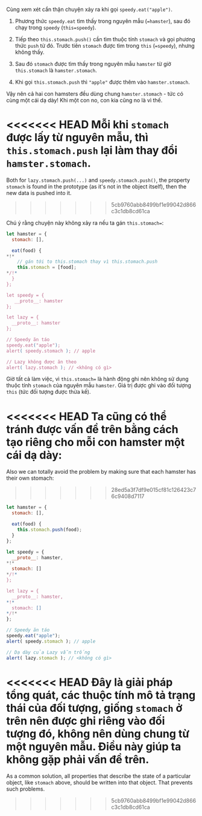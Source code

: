 Cùng xem xét cẩn thận chuyện xảy ra khi gọi `speedy.eat("apple")`.

1. Phương thức `speedy.eat` tìm thấy trong nguyên mẫu (`=hamster`), sau đó chạy trong `speedy` (`this=speedy`).

2. Tiếp theo `this.stomach.push()` cần tìm thuộc tính `stomach` và gọi phương thức `push` từ đó. Trước tiên `stomach` được tìm trong `this` (`=speedy`), nhưng không thấy.

3. Sau đó `stomach` được tìm thấy trong nguyên mẫu `hamster` từ giờ `this.stomach` là `hamster.stomach`.

4. Khi gọi `this.stomach.push` thì `"apple"` được thêm vào `hamster.stomach`.

Vậy nên cả hai con hamsters đều dùng chung `hamster.stomach` - tức có cùng một cái dạ dày! Khi một con no, con kia cũng no là vì thế.

<<<<<<< HEAD
Mỗi khi `stomach` được lấy từ nguyên mẫu, thì `this.stomach.push` lại làm thay đổi `hamster.stomach`.
=======
Both for `lazy.stomach.push(...)` and `speedy.stomach.push()`, the property `stomach` is found in the prototype (as it's not in the object itself), then the new data is pushed into it.
>>>>>>> 5cb9760abb8499bf1e99042d866c3c1db8cd61ca

Chú ý rằng chuyện này không xảy ra nếu ta gán `this.stomach=`:

```js run
let hamster = {
  stomach: [],

  eat(food) {
*!*
    // gán tới to this.stomach thay vì this.stomach.push
    this.stomach = [food];
*/!*
  }
};

let speedy = {
   __proto__: hamster
};

let lazy = {
  __proto__: hamster
};

// Speedy ăn táo
speedy.eat("apple");
alert( speedy.stomach ); // apple

// Lazy không được ăn theo
alert( lazy.stomach ); // <không có gì>
```

Giờ tất cả làm việc, vì `this.stomach=` là hành động ghi nên không sử dụng thuộc tính `stomach` của nguyên mẫu `hamster`. Giá trị được ghi vào đối tượng `this` (tức đối tượng được thừa kế).

<<<<<<< HEAD
Ta cũng có thể tránh được vấn đề trên bằng cách tạo riêng cho mỗi con hamster một cái dạ dày:
=======
Also we can totally avoid the problem by making sure that each hamster has their own stomach:
>>>>>>> 28ed5a3f7df9e015cf81c126423c76c9408d7117

```js run
let hamster = {
  stomach: [],

  eat(food) {
    this.stomach.push(food);
  }
};

let speedy = {
  __proto__: hamster,
*!*
  stomach: []
*/!*
};

let lazy = {
  __proto__: hamster,
*!*
  stomach: []
*/!*
};

// Speedy ăn táo
speedy.eat("apple");
alert( speedy.stomach ); // apple

// Dạ dày của Lazy vẫn trống
alert( lazy.stomach ); // <không có gì>
```

<<<<<<< HEAD
Đây là giải pháp tổng quát, các thuộc tính mô tả trạng thái của đối tượng, giống `stomach` ở trên nên được ghi riêng vào đối tượng đó, không nên dùng chung từ một nguyên mẫu. Điều này giúp ta không gặp phải vấn đề trên.
=======
As a common solution, all properties that describe the state of a particular object, like `stomach` above, should be written into that object. That prevents such problems.
>>>>>>> 5cb9760abb8499bf1e99042d866c3c1db8cd61ca

